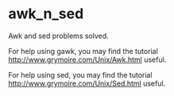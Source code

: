 # awk_n_sed


Awk and sed problems solved.


For help using gawk, you may find the tutorial http://www.grymoire.com/Unix/Awk.html useful.


For help using sed, you may find the tutorial http://www.grymoire.com/Unix/Sed.html useful.
